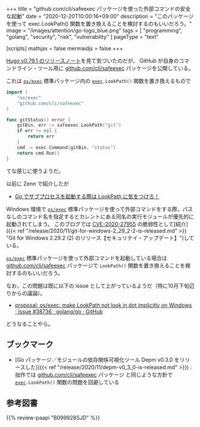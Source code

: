 +++
title = "github.com/cli/safeexec パッケージを使った外部コマンドの安全な起動"
date =  "2020-12-20T10:00:16+09:00"
description = "このパッケージを使って exec.LookPath() 関数を置き換えることを検討するのもいいだろう。"
image = "/images/attention/go-logo_blue.png"
tags = [ "programming", "golang", "security", "risk", "vulnerability" ]
pageType = "text"

[scripts]
  mathjax = false
  mermaidjs = false
+++

[Hugo v0.79.1 のリリースノート](https://github.com/gohugoio/hugo/releases/tag/v0.79.1 "Release v0.79.1 · gohugoio/hugo")を見て気づいたのだが， GitHub が自身のコマンドライン・ツール用に [github.com/cli/safeexec][`safeexec`] パッケージを公開している。

これは [`os/exec`][`exec`] 標準パッケージ内の [`exec`]`.LookPath()` 関数を置き換えるもので

```go
import (
    "os/exec"
    "github.com/cli/safeexec"
)

func gitStatus() error {
    gitBin, err := safeexec.LookPath("git")
    if err != nil {
        return err
    }
    cmd := exec.Command(gitBin, "status")
    return cmd.Run()
}
```

てな感じに使うようだ。

以前に Zenn で紹介したが

- [Go でサブプロセスを起動する際は LookPath に気をつけろ！](https://zenn.dev/spiegel/articles/20201107-lookpath-by-golang)

Windows 環境で [`os/exec`][`exec`] 標準パッケージを使って外部コマンドをする際，パスなしのコマンド名を指定するとカレントにある同名の実行モジュールが優先的に起動されてしまう。
このブログでは [CVE-2020-27955] の脆弱性として[紹介]({{< ref "/release/2020/11/git-for-windows-2_29_2-2-is-released.md" >}} "Git for Windows 2.29.2 (2) のリリース【セキュリテイ・アップデート】")している。

[`os/exec`][`exec`] 標準パッケージを使って外部コマンドを起動している場合は [github.com/cli/safeexec][`safeexec`] パッケージで `LookPath()` 関数を置き換えることを検討するのもいいだろう。

なお，この問題は既に以下の issue として上がっているようだ（特に10月下旬辺りからの議論）。

- [proposal: os/exec: make LookPath not look in dot implicitly on Windows · Issue #38736 · golang/go · GitHub](https://github.com/golang/go/issues/38736)

どうなることやら。

## ブックマーク

- [Go パッケージ／モジュールの依存関係可視化ツール Depm v0.3.0 をリリースした]({{< ref "/release/2020/11/depm-v0_3_0-is-released.md" >}}) : 拙作では [github.com/cli/safeexec][`safeexec`] パッケージ と同じような方針で [`exec`]`.LookPath()` 関数の問題を回避している

[Go]: https://go.dev/
[`safeexec`]: https://github.com/cli/safeexec "cli/safeexec: A safer version of exec.LookPath on Windows"
[`exec`]: https://golang.org/pkg/os/exec/ "exec - The Go Programming Language"
[CVE-2020-27955]: https://nvd.nist.gov/vuln/detail/CVE-2020-27955 "NVD - CVE-2020-27955"

## 参考図書

{{% review-paapi "B099928SJD" %}} <!-- プログラミング言語Go -->
